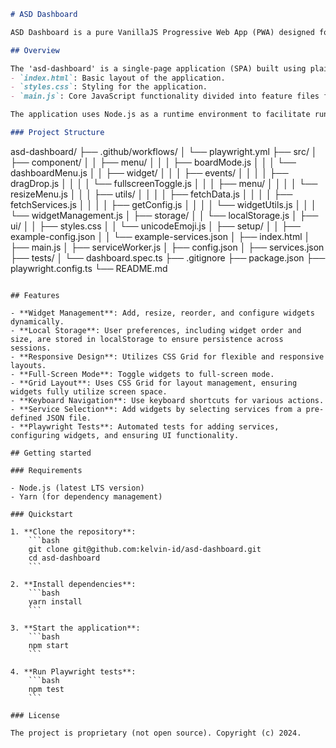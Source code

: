 ```markdown
# ASD Dashboard

ASD Dashboard is a pure VanillaJS Progressive Web App (PWA) designed for managing remote services through widgets displayed in iframes. The dashboard allows users to add, resize, reorder, and configure widgets dynamically, with all user preferences stored in localStorage to ensure persistence across sessions.

## Overview

The 'asd-dashboard' is a single-page application (SPA) built using plain HTML, CSS, and JavaScript without any frameworks. The main components include:
- `index.html`: Basic layout of the application.
- `styles.css`: Styling for the application.
- `main.js`: Core JavaScript functionality divided into feature files for better organization and maintainability.

The application uses Node.js as a runtime environment to facilitate running the app. The architecture focuses solely on frontend functionality, making AJAX calls to remote services as needed.

### Project Structure

```
asd-dashboard/
├── .github/workflows/
│   └── playwright.yml
├── src/
│   ├── component/
│   │   ├── menu/
│   │   │   ├── boardMode.js
│   │   │   └── dashboardMenu.js
│   │   ├── widget/
│   │   │   ├── events/
│   │   │   │   ├── dragDrop.js
│   │   │   │   └── fullscreenToggle.js
│   │   │   ├── menu/
│   │   │   │   └── resizeMenu.js
│   │   │   ├── utils/
│   │   │   │   ├── fetchData.js
│   │   │   │   ├── fetchServices.js
│   │   │   │   ├── getConfig.js
│   │   │   │   └── widgetUtils.js
│   │   │   └── widgetManagement.js
│   ├── storage/
│   │   └── localStorage.js
│   ├── ui/
│   │   ├── styles.css
│   │   └── unicodeEmoji.js
│   ├── setup/
│   │   ├── example-config.json
│   │   └── example-services.json
│   ├── index.html
│   ├── main.js
│   ├── serviceWorker.js
│   ├── config.json
│   ├── services.json
├── tests/
│   └── dashboard.spec.ts
├── .gitignore
├── package.json
├── playwright.config.ts
└── README.md
```

## Features

- **Widget Management**: Add, resize, reorder, and configure widgets dynamically.
- **Local Storage**: User preferences, including widget order and size, are stored in localStorage to ensure persistence across sessions.
- **Responsive Design**: Utilizes CSS Grid for flexible and responsive layouts.
- **Full-Screen Mode**: Toggle widgets to full-screen mode.
- **Grid Layout**: Uses CSS Grid for layout management, ensuring widgets fully utilize screen space.
- **Keyboard Navigation**: Use keyboard shortcuts for various actions.
- **Service Selection**: Add widgets by selecting services from a pre-defined JSON file.
- **Playwright Tests**: Automated tests for adding services, configuring widgets, and ensuring UI functionality.

## Getting started

### Requirements

- Node.js (latest LTS version)
- Yarn (for dependency management)

### Quickstart

1. **Clone the repository**:
    ```bash
    git clone git@github.com:kelvin-id/asd-dashboard.git
    cd asd-dashboard
    ```

2. **Install dependencies**:
    ```bash
    yarn install
    ```

3. **Start the application**:
    ```bash
    npm start
    ```

4. **Run Playwright tests**:
    ```bash
    npm test
    ```

### License

The project is proprietary (not open source). Copyright (c) 2024.
```